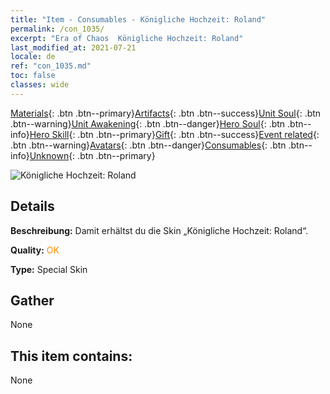 ```yaml
---
title: "Item - Consumables - Königliche Hochzeit: Roland"
permalink: /con_1035/
excerpt: "Era of Chaos  Königliche Hochzeit: Roland"
last_modified_at: 2021-07-21
locale: de
ref: "con_1035.md"
toc: false
classes: wide
---
```

 [Materials](/ItemsDE/){: .btn .btn--primary}[Artifacts](/ItemsDE/Artifacts/){: .btn .btn--success}[Unit Soul](/ItemsDE/UnitSoul/){: .btn .btn--warning}[Unit Awakening](/ItemsDE/UnitAwakening/){: .btn .btn--danger}[Hero Soul](/ItemsDE/HeroSoul/){: .btn .btn--info}[Hero Skill](/ItemsDE/HeroSkill/){: .btn .btn--primary}[Gift](/ItemsDE/Gift/){: .btn .btn--success}[Event related](/ItemsDE/Events/){: .btn .btn--warning}[Avatars](/ItemsDE/Avatars/){: .btn .btn--danger}[Consumables](/ItemsDE/Consumables/){: .btn .btn--info}[Unknown](/ItemsDE/Unknown/){: .btn .btn--primary}

 ![Königliche Hochzeit: Roland](/images/h/h_Roland7.jpg)

## Details
 **Beschreibung:** Damit erhältst du die Skin „Königliche Hochzeit: Roland“.

 **Quality:** <span style="color: #FF8C00">OK</span>

 **Type:** Special Skin

## Gather

  None

## This item contains:

  None

